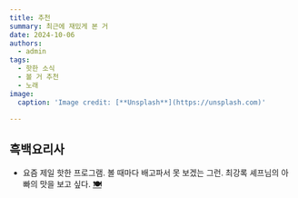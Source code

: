 ```yaml
---
title: 추천
summary: 최근에 재밌게 본 거
date: 2024-10-06
authors:
  - admin
tags:
  - 핫한 소식
  - 볼 거 추천
  - 노래
image:
  caption: 'Image credit: [**Unsplash**](https://unsplash.com)'

---
```


## 흑백요리사
- 요즘 제일 핫한 프로그램. 볼 때마다 배고파서 못 보겠는 그런. 최강록 셰프님의 아빠의 맛을 보고 싶다.
 [**🍽️**](https://www.netflix.com/login?nextpage=https%3A%2F%2Fwww.netflix.com%2Fbrowse)


